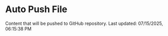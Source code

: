 # Auto Push File

Content that will be pushed to GitHub repository.
Last updated: 07/15/2025, 06:15:38 PM